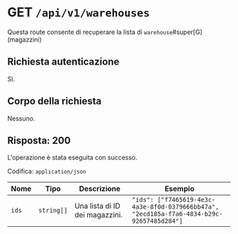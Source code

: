 # GET `/api/v1/warehouses`

Questa route consente di recuperare la lista di `warehouse`#super[G] (magazzini)

## Richiesta autenticazione

Sì.

## Corpo della richiesta

Nessuno.

## Risposta: 200

L'operazione è stata eseguita con successo.

Codifica: `application/json`

<!--raw-typst
#figure(
   table(
        columns: (1fr, 1fr, 2fr, 4fr),
        inset: 5pt,
        align: horizon,
        table.header(
            [#text(fill:white)[Nome]],
            [#text(fill:white)[Tipo]],
            [#text(fill:white)[Descrizione]],
            [#text(fill:white)[Esempio]],
        ),
        [`ids`], [`string[]`], [Una lista di ID dei magazzini.], [`"ids": ["f7465619-4e3c-4a3e-8f0d-0379666bb47a", "2ecd185a-f7a6-4834-b29c-92657485d284"]`],
   ),
   caption: [Risposta di GET `/warehouses`],
)
-->

<!--typst-begin-exclude-->
| Nome | Tipo | Descrizione | Esempio |
|------------ |---------- |-------------------------------------------- |----------- |
| `ids` | `string[]` | Una lista di ID dei magazzini. | `"ids": ["f7465619-4e3c-4a3e-8f0d-0379666bb47a", "2ecd185a-f7a6-4834-b29c-92657485d284"]` |
<!--typst-end-exclude-->
